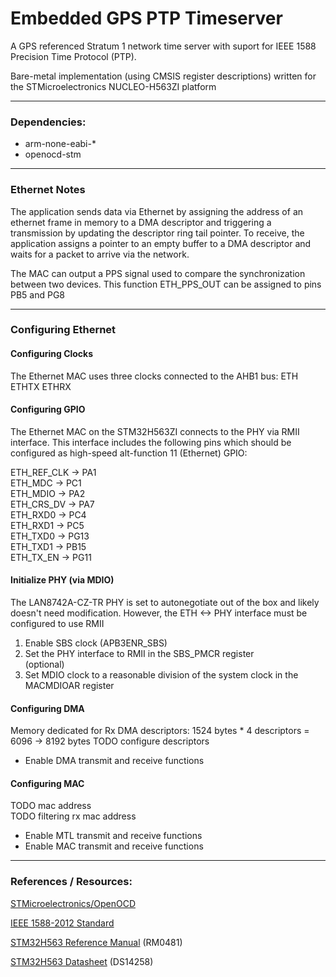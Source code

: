 # Embedded GPS PTP Timeserver

A GPS referenced Stratum 1 network time server with suport for IEEE 1588 Precision Time Protocol (PTP).

Bare-metal implementation (using CMSIS register descriptions) written for the STMicroelectronics NUCLEO-H563ZI platform

---

### Dependencies:

* arm-none-eabi-*
* openocd-stm

---

### Ethernet Notes

The application sends data via Ethernet by assigning the address of an ethernet frame in memory to a DMA descriptor and triggering a transmission by updating the descriptor ring tail pointer.
To receive, the application assigns a pointer to an empty buffer to a DMA descriptor and waits for a packet to arrive via the network.

The MAC can output a PPS signal used to compare the synchronization between two devices. This function ETH_PPS_OUT can be assigned to pins PB5 and PG8

---

### Configuring Ethernet


#### Configuring Clocks
The Ethernet MAC uses three clocks connected to the AHB1 bus:
ETH
ETHTX
ETHRX


#### Configuring GPIO
The Ethernet MAC on the STM32H563ZI connects to the PHY via RMII interface. This interface includes the following pins which should be configured as high-speed alt-function 11 (Ethernet) GPIO:

ETH_REF_CLK -> PA1 \
ETH_MDC     -> PC1 \
ETH_MDIO    -> PA2 \
ETH_CRS_DV  -> PA7 \
ETH_RXD0    -> PC4 \
ETH_RXD1    -> PC5 \
ETH_TXD0    -> PG13 \
ETH_TXD1    -> PB15 \
ETH_TX_EN   -> PG11


#### Initialize PHY (via MDIO)
The LAN8742A-CZ-TR PHY is set to autonegotiate out of the box and likely doesn't need modification. However, the ETH <-> PHY interface must be configured to use RMII

1. Enable SBS clock (APB3ENR_SBS)
2. Set the PHY interface to RMII in the SBS_PMCR register \
(optional)
3. Set MDIO clock to a reasonable division of the system clock in the MACMDIOAR register


#### Configuring DMA
Memory dedicated for Rx DMA descriptors:
1524 bytes * 4 descriptors = 6096 -> 8192 bytes
TODO configure descriptors
* Enable DMA transmit and receive functions

#### Configuring MAC

TODO mac address \
TODO filtering rx mac address
* Enable MTL transmit and receive functions
* Enable MAC transmit and receive functions



---

### References / Resources:

[STMicroelectronics/OpenOCD](https://github.com/STMicroelectronics/OpenOCD)

[IEEE 1588-2012 Standard](https://standards.ieee.org/ieee/1588/4355/)

[STM32H563 Reference Manual](https://www.st.com/resource/en/reference_manual/rm0481-stm32h52333xx-stm32h56263xx-and-stm32h573xx-armbased-32bit-mcus-stmicroelectronics.pdf) (RM0481)

[STM32H563 Datasheet](https://www.st.com/resource/en/datasheet/stm32h562ag.pdf) (DS14258)
